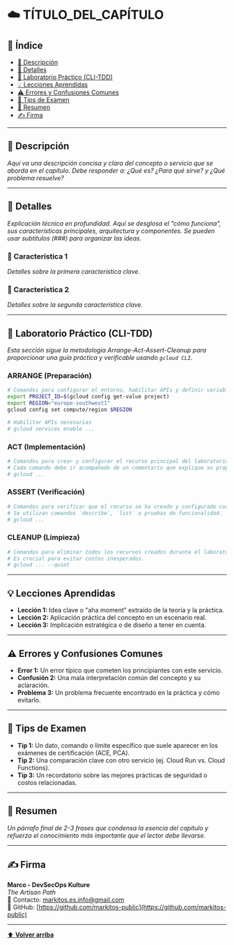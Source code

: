 # ☁️ TÍTULO_DEL_CAPÍTULO

## 📑 Índice

* [🧭 Descripción](#-descripción)
* [📘 Detalles](#-detalles)
* [🔬 Laboratorio Práctico (CLI-TDD)](#-laboratorio-práctico-cli-tdd)
* [💡 Lecciones Aprendidas](#-lecciones-aprendidas)
* [⚠️ Errores y Confusiones Comunes](#️-errores-y-confusiones-comunes)
* [🎯 Tips de Examen](#-tips-de-examen)
* [🧾 Resumen](#-resumen)
* [✍️ Firma](#-firma)

---

## 🧭 Descripción

*Aquí va una descripción concisa y clara del concepto o servicio que se aborda en el capítulo. Debe responder a: ¿Qué es? ¿Para qué sirve? y ¿Qué problema resuelve?*

---

## 📘 Detalles

*Explicación técnica en profundidad. Aquí se desglosa el "cómo funciona", sus características principales, arquitectura y componentes. Se pueden usar subtítulos (###) para organizar las ideas.*

### 🔹 Característica 1

*Detalles sobre la primera característica clave.*

### 🔹 Característica 2

*Detalles sobre la segunda característica clave.*

---

## 🔬 Laboratorio Práctico (CLI-TDD)

*Esta sección sigue la metodología Arrange-Act-Assert-Cleanup para proporcionar una guía práctica y verificable usando `gcloud CLI`.*

### ARRANGE (Preparación)

```bash
# Comandos para configurar el entorno, habilitar APIs y definir variables.
export PROJECT_ID=$(gcloud config get-value project)
export REGION="europe-southwest1"
gcloud config set compute/region $REGION

# Habilitar APIs necesarias
# gcloud services enable ...
```

### ACT (Implementación)

```bash
# Comandos para crear y configurar el recurso principal del laboratorio.
# Cada comando debe ir acompañado de un comentario que explique su propósito.
# gcloud ...
```

### ASSERT (Verificación)

```bash
# Comandos para verificar que el recurso se ha creado y configurado correctamente.
# Se utilizan comandos `describe`, `list` o pruebas de funcionalidad.
# gcloud ...
```

### CLEANUP (Limpieza)

```bash
# Comandos para eliminar todos los recursos creados durante el laboratorio.
# Es crucial para evitar costos inesperados.
# gcloud ... --quiet
```

---

## 💡 Lecciones Aprendidas

*   **Lección 1:** Idea clave o "aha moment" extraído de la teoría y la práctica.
*   **Lección 2:** Aplicación práctica del concepto en un escenario real.
*   **Lección 3:** Implicación estratégica o de diseño a tener en cuenta.

---

## ⚠️ Errores y Confusiones Comunes

*   **Error 1:** Un error típico que cometen los principiantes con este servicio.
*   **Confusión 2:** Una mala interpretación común del concepto y su aclaración.
*   **Problema 3:** Un problema frecuente encontrado en la práctica y cómo evitarlo.

---

## 🎯 Tips de Examen

*   **Tip 1:** Un dato, comando o límite específico que suele aparecer en los exámenes de certificación (ACE, PCA).
*   **Tip 2:** Una comparación clave con otro servicio (ej. Cloud Run vs. Cloud Functions).
*   **Tip 3:** Un recordatorio sobre las mejores prácticas de seguridad o costos relacionadas.

---

## 🧾 Resumen

*Un párrafo final de 2-3 frases que condensa la esencia del capítulo y refuerza el conocimiento más importante que el lector debe llevarse.*

---

## ✍️ Firma

**Marco - DevSecOps Kulture**  
*The Artisan Path*  
📧 Contacto: [markitos.es.info@gmail.com](mailto:markitos.es.info@gmail.com)  
🐙 GitHub: [https://github.com/markitos-public](https://github.com/markitos-public)

---

[⬆️ **Volver arriba**](#-título_del_capítulo)